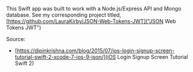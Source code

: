 This Swift app was built to work with a Node.js/Express API and Mongo database. See my corresponding project titled, [https://github.com/LauraKirby/JSON-Web-Tokens-JWT]("JSON Web Tokens JWT")

Source:
- [https://dipinkrishna.com/blog/2015/07/ios-login-signup-screen-tutorial-swift-2-xcode-7-ios-9-json/](iOS Login Signup Screen Tutorial Swift 2)